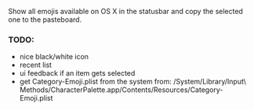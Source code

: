 Show all emojis available on OS X in the statusbar and copy the selected one to the pasteboard.

### TODO:
- nice black/white icon
- recent list
- ui feedback if an item gets selected
- get Category-Emoji.plist from the system from: 
	/System/Library/Input\ Methods/CharacterPalette.app/Contents/Resources/Category-Emoji.plist
